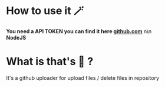 # How to use it 🪄
**You need a API TOKEN you can find it here [github.com](https://github.com/settings/tokens)** n\n\
**NodeJS**
# What is that's 👀 ?
It's a github uploader for upload files / delete files in repository
